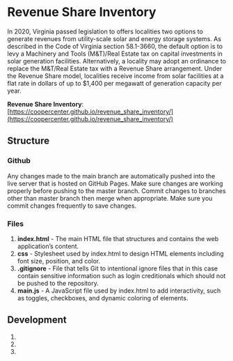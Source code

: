 # Revenue Share Inventory

In 2020, Virginia passed legislation to offers localities two options to generate revenues from utility-scale solar and energy storage systems. As described in the Code of Virginia section 58.1-3660, the default option is to levy a Machinery and Tools (M&T)/Real Estate tax on capital investments in solar generation facilities. Alternatively, a locality may adopt an ordinance to replace the M&T/Real Estate tax with a Revenue Share arrangement. Under the Revenue Share model, localities receive income from solar facilities at a flat rate in dollars of up to $1,400 per megawatt of generation capacity per year.

__Revenue Share Inventory__: [https://coopercenter.github.io/revenue_share_inventory/](https://coopercenter.github.io/revenue_share_inventory/)

## Structure
### Github
Any changes made to the main branch are automatically pushed into the live server that is hosted on GitHub Pages. Make sure changes are working properly before pushing to the master branch. Commit changes to branches other than master branch then merge when appropriate. Make sure you commit changes frequently to save changes.

### Files 
1. __index.html__ - The main HTML file that structures and contains the web application’s content.
2. __css__ - Stylesheet used by index.html to design HTML elements including font size, position, and color. 
3. __.gitignore__ - File that tells Git to intentional ignore files that in this case contain sensitive information such as login creditionals which should not be pushed to the repository.
4. __main.js__ - A JavaScript file used by index.html to add interactivity, such as toggles, checkboxes, and dynamic coloring of elements.

## Development
1. 
2. 
3. 
